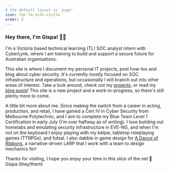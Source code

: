 ```yaml
---
# the default layout is 'page'
icon: fas fa-info-circle
order: 5
---
```

### Hey there, I'm Gispa! 👋🏾
I'm a Victoria based technical learning (TL) SOC analyst intern with CyberLynk, where I am training to build and support a secure future for Australian organisations.

This site is where I document my personal IT projects, post how-tos and blog about cyber security. It's currently mostly focused on SOC infrastructure and operations, but occasionally I will branch out into other areas of interest. Take a look around, check out my [projects](https://gispa.github.io/projects), or read my [blog posts](https://gispa.github.io)! This site is a new project and a work-in-progress, so there's still plenty more to come.

A little bit more about me. Since making the switch from a career in acting, production, and retail, I have gained a Cert IV in Cyber Security from Melbourne Polytechnic, and I aim to complete my Blue Team Level 1 Certification in early July (I'm over halfway as of writing). I love building out homelabs and emulating security infrastructure in EVE-NG, and when I'm not on the keyboard I enjoy playing with my kelpie, tabletop roleplaying games (TTRPGs), and futsal. I also dabble in game design for [A Dance of Ribbons](https://comeandlisten.com.au/a-dance-of-ribbons/), a narrative-driven LARP that I work with a team to design mechanics for!

Thanks for visiting, I hope you enjoy your time in this slice of the net 💖  
Gispa (they/them)

